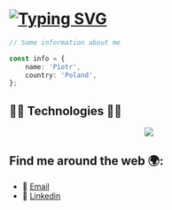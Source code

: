 # [![Typing SVG](https://readme-typing-svg.herokuapp.com?font=Inter&size=30&pause=1000&color=11F753&random=false&width=435&lines=Hi+there+%F0%9F%91%8B;I'm+Koniczyn+%F0%9F%8D%80)](https://git.io/typing-svg)

```ts
// Some information about me

const info = {
    name: 'Piotr',
    country: 'Poland',
};
```

## 🧑‍💻 Technologies 🧑‍💻

<div align="center">
    <img src="https://skillicons.dev/icons?i=react,nextjs,typescript,tailwind,git,nodejs,mysql" />
</div>

## Find me around the web 🌍:

-   📧 [Email](mailto:koniczynszef@gmail.com)
-   🔗 [Linkedin](https://www.linkedin.com/in/piotr-ko%C5%84czyk-866142251/)
